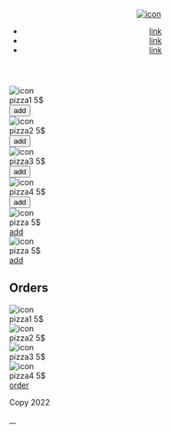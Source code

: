 <!DOCTYPE html>
<html lang="en">
<head>
   <meta charset="UTF-8">
   <meta http-equiv="X-UA-Compatible" content="IE=edge">
   <meta name="viewport" content="width=device-width, initial-scale=1.0">
   <link rel="stylesheet" href="css/style.css">
   <link rel="stylesheet" href="css/media.css">
   <title>Self 11</title>
</head>
<body>
   <div class="wrapper">
      <header class="header">
         <a href="#" class="logo">
            <img src="img/logo.png" alt="icon">
         </a>
         <nav class="header_menu">
            <ul class="header_list">
               <li>
                  <a href="#" class="header_link">
                     link
                  </a>
               </li>
               <li>
                  <a href="#" class="header_link">
                     link
                  </a>
               </li>
               <li>
                  <a href="#" class="header_link">
                     link
                  </a>
               </li>
            </ul>
         </nav>
      </header>
      <main id="main" class="main">
         <div id="content" class="content">
            <div class="content_gallery">
               <div class="gallery_items">
                  <div class="gallery_item">
                     <img src="img/pizza.png" alt="icon">
                     <div class="prize1">
                        <div class="prize_text">pizza1 5$</div>
                        <button onclick="show()" class="prize_btn">add</button>
                     </div>
                  </div>
                  <div class="gallery_item">
                     <img src="img/pizza.png" alt="icon">
                     <div class="prize1">
                        <div class="prize_text">pizza2 5$</div>
                        <button onclick="show2()" class="prize_btn">add</button>
                     </div>
                  </div>
                  <div class="gallery_item">
                     <img src="img/pizza.png" alt="icon">
                     <div class="prize1">
                        <div class="prize_text">pizza3 5$</div>
                        <button onclick="show3()" class="prize_btn">add</button>
                     </div>
                  </div>
                  <div class="gallery_item">
                     <img src="img/pizza.png" alt="icon">
                     <div class="prize1">
                        <div class="prize_text">pizza4 5$</div>
                        <button onclick="show4()" class="prize_btn">add</button>
                     </div>
                  </div>
                  <div class="gallery_item">
                     <img src="img/pizza.png" alt="icon">
                     <div class="prize1">
                        <div class="prize_text">pizza 5$</div>
                        <a href="#" class="prize_btn">add</a>
                     </div>
                  </div>
                  <div class="gallery_item">
                     <img src="img/pizza.png" alt="icon">
                     <div class="prize1">
                        <div class="prize_text">pizza 5$</div>
                        <a href="#" class="prize_btn">add</a>
                     </div>
                  </div>
               </div>
            </div>
         </div>
         <aside id="popup" class="sidebar">
            <h1 class="title">Orders</h1>
            <div class="piz">
               <div id="pizza1" class="pizza1 pizza">
                  <div class="pizza_img">
                     <img id="img" src="img/pizza.png" alt="icon">
                  </div>
                  <div class="pizza_text">
                     pizza1 5$
                  </div>
               </div>
               <div id="pizza2" class="pizza2 pizza">
                  <div class="pizza_img">
                     <img src="img/pizza.png" alt="icon">
                  </div>
                  <div class="pizza_text">
                     pizza2 5$
                  </div>
               </div>
               <div id="pizza3" class="pizza3 pizza">
                  <div class="pizza_img">
                     <img src="img/pizza.png" alt="icon">
                  </div>
                  <div class="pizza_text">
                     pizza3 5$
                  </div>
               </div>
               <div id="pizza4" class="pizza4 pizza">
                  <div class="pizza_img">
                     <img src="img/pizza.png" alt="icon">
                  </div>
                  <div class="pizza_text">
                     pizza4 5$
                  </div>
               </div>
            </div>
            <div class="btn1">
               <a onclick="show1()" href="#" class="order">order</a>
            </div>
         </aside>
      </main>
      <footer class="footer">
         <p class="footer_text">
            Copy 2022
         </p>
         <div class="footer_soces">
            <a href="#" class="soc_link">
               <img src="img/soc1.png" alt="">
            </a>
            <a href="#" class="soc_link">
               <img src="img/soc2.png" alt="">
            </a>
            <a href="#" class="soc_link">
               <img src="img/soc3.png" alt="">
            </a>
            <a href="#" class="soc_link">
               <img src="img/soc4.png" alt="">
            </a>
         </div>
      </footer>
   </div>
   <script>
      let popup = document.getElementById('popup');
      let main = document.getElementById('main');
      let pizza1 = document.getElementById('pizza1');
      let pizza2 = document.getElementById('pizza2');
      let pizza3 = document.getElementById('pizza3');
      let pizza4 = document.getElementById('pizza4');
      let img = document.getElementById('img');

      function show(){
         popup.classList.add('show');
         main.classList.add('tran');
         pizza1.classList.add('show3');
         pizza1.classList.add('flex');
      }
      function show1(){
         popup.classList.remove('show');
         main.classList.remove('tran');
         pizza1.classList.remove('show3');
         pizza1.classList.remove('flex');
         pizza2.classList.remove('show3');
         pizza2.classList.remove('flex');
         pizza3.classList.remove('show3');
         pizza3.classList.remove('flex');
         pizza4.classList.remove('show3');
         pizza4.classList.remove('flex');
         alert("Ваш заказ принят!");
      }

      function show2(){
         popup.classList.add('show');
         main.classList.add('tran');
         pizza2.classList.add('show3');
         pizza2.classList.add('flex');
      }
      function show3(){
         popup.classList.add('show');
         main.classList.add('tran');
         pizza3.classList.add('show3');
         pizza3.classList.add('flex');
      }
      function show4(){
         popup.classList.add('show');
         main.classList.add('tran');
         pizza4.classList.add('show3');
         pizza4.classList.add('flex');
      }
   </script>
   <script src="js/jquery-1.9.1.min.js"></script>
   <script src="js/main.js"></script>
</body>
</html>
